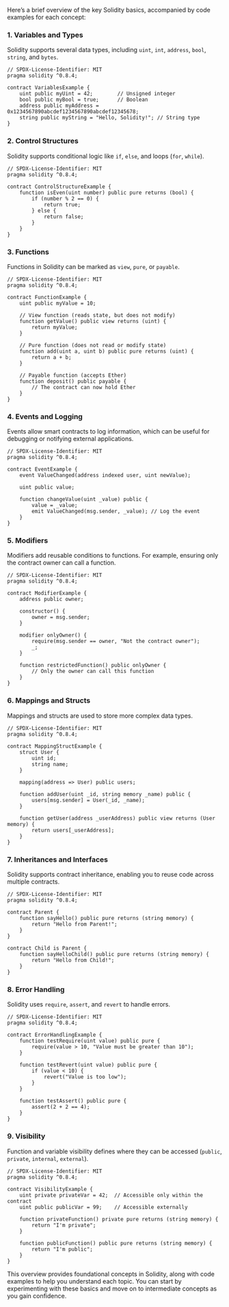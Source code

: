 Here’s a brief overview of the key Solidity basics, accompanied by code examples for each concept:

### 1. **Variables and Types**

Solidity supports several data types, including `uint`, `int`, `address`, `bool`, `string`, and `bytes`.

```solidity
// SPDX-License-Identifier: MIT
pragma solidity ^0.8.4;

contract VariablesExample {
    uint public myUint = 42;        // Unsigned integer
    bool public myBool = true;      // Boolean
    address public myAddress = 0x1234567890abcdef1234567890abcdef12345678;
    string public myString = "Hello, Solidity!"; // String type
}
```

### 2. **Control Structures**

Solidity supports conditional logic like `if`, `else`, and loops (`for`, `while`).

```solidity
// SPDX-License-Identifier: MIT
pragma solidity ^0.8.4;

contract ControlStructureExample {
    function isEven(uint number) public pure returns (bool) {
        if (number % 2 == 0) {
            return true;
        } else {
            return false;
        }
    }
}
```

### 3. **Functions**

Functions in Solidity can be marked as `view`, `pure`, or `payable`.

```solidity
// SPDX-License-Identifier: MIT
pragma solidity ^0.8.4;

contract FunctionExample {
    uint public myValue = 10;

    // View function (reads state, but does not modify)
    function getValue() public view returns (uint) {
        return myValue;
    }

    // Pure function (does not read or modify state)
    function add(uint a, uint b) public pure returns (uint) {
        return a + b;
    }

    // Payable function (accepts Ether)
    function deposit() public payable {
        // The contract can now hold Ether
    }
}
```

### 4. **Events and Logging**

Events allow smart contracts to log information, which can be useful for debugging or notifying external applications.

```solidity
// SPDX-License-Identifier: MIT
pragma solidity ^0.8.4;

contract EventExample {
    event ValueChanged(address indexed user, uint newValue);

    uint public value;

    function changeValue(uint _value) public {
        value = _value;
        emit ValueChanged(msg.sender, _value); // Log the event
    }
}
```

### 5. **Modifiers**

Modifiers add reusable conditions to functions. For example, ensuring only the contract owner can call a function.

```solidity
// SPDX-License-Identifier: MIT
pragma solidity ^0.8.4;

contract ModifierExample {
    address public owner;

    constructor() {
        owner = msg.sender;
    }

    modifier onlyOwner() {
        require(msg.sender == owner, "Not the contract owner");
        _;
    }

    function restrictedFunction() public onlyOwner {
        // Only the owner can call this function
    }
}
```

### 6. **Mappings and Structs**

Mappings and structs are used to store more complex data types.

```solidity
// SPDX-License-Identifier: MIT
pragma solidity ^0.8.4;

contract MappingStructExample {
    struct User {
        uint id;
        string name;
    }

    mapping(address => User) public users;

    function addUser(uint _id, string memory _name) public {
        users[msg.sender] = User(_id, _name);
    }

    function getUser(address _userAddress) public view returns (User memory) {
        return users[_userAddress];
    }
}
```

### 7. **Inheritances and Interfaces**

Solidity supports contract inheritance, enabling you to reuse code across multiple contracts.

```solidity
// SPDX-License-Identifier: MIT
pragma solidity ^0.8.4;

contract Parent {
    function sayHello() public pure returns (string memory) {
        return "Hello from Parent!";
    }
}

contract Child is Parent {
    function sayHelloChild() public pure returns (string memory) {
        return "Hello from Child!";
    }
}
```

### 8. **Error Handling**

Solidity uses `require`, `assert`, and `revert` to handle errors.

```solidity
// SPDX-License-Identifier: MIT
pragma solidity ^0.8.4;

contract ErrorHandlingExample {
    function testRequire(uint value) public pure {
        require(value > 10, "Value must be greater than 10");
    }

    function testRevert(uint value) public pure {
        if (value < 10) {
            revert("Value is too low");
        }
    }

    function testAssert() public pure {
        assert(2 + 2 == 4);
    }
}
```

### 9. **Visibility**

Function and variable visibility defines where they can be accessed (`public`, `private`, `internal`, `external`).

```solidity
// SPDX-License-Identifier: MIT
pragma solidity ^0.8.4;

contract VisibilityExample {
    uint private privateVar = 42;  // Accessible only within the contract
    uint public publicVar = 99;    // Accessible externally

    function privateFunction() private pure returns (string memory) {
        return "I'm private";
    }

    function publicFunction() public pure returns (string memory) {
        return "I'm public";
    }
}
```

This overview provides foundational concepts in Solidity, along with code examples to help you understand each topic. You can start by experimenting with these basics and move on to intermediate concepts as you gain confidence.
